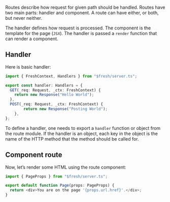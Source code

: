 Routes describe how request for given path should be handled. Routes have two main parts: handler and component. A route can have either, or both, but never neither.

The handler defines how request is processed. The component is the template for the page (`JSX`). The handler is passed a `render` function that can render a component.
## Handler
Here is basic handler:
```ts
import { FreshContext, Handlers } from "$fresh/server.ts";

export const handler: Handlers = {
  GET(_req: Request, _ctx: FreshContext) {
    return new Response("Hello World");
  },
  POST(_req: Request, _ctx: FreshContext) {
		return new Response("Posting World");
	},
};
```
To define a handler, one needs to export a `handler` function or object from the route module. If the handler is an object, each key in the object is the name of the HTTP method that the method should be called for.

## Component route
Now, let’s render some HTML using the route component:
```ts
import { PageProps } from "$fresh/server.ts";

export default function Page(props: PageProps) {
  return <div>You are on the page '{props.url.href}'.</div>;
}
```
